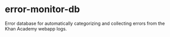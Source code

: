 error-monitor-db
================

Error database for automatically categorizing and collecting errors from the Khan Academy webapp logs.

